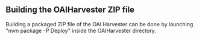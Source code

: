 ## Building the OAIHarvester ZIP file 

Building a packaged ZIP file of the OAI Harvester can be done by launching "mvn package -P Deploy" inside the OAIHarvester directory.
